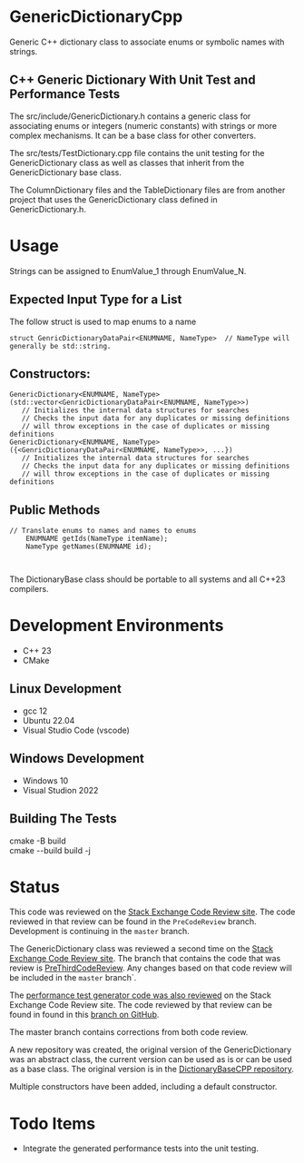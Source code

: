 # GenericDictionaryCpp
Generic C++ dictionary class to associate enums or symbolic names with strings.

## C++ Generic Dictionary With Unit Test and Performance Tests  

The src/include/GenericDictionary.h contains a generic class for associating enums or integers (numeric constants) 
with strings or more complex mechanisms. It can be a base class for other converters.

The src/tests/TestDictionary.cpp file contains the unit testing for the GenericDictionary 
class as well as classes that inherit from the GenericDictionary base class.

The ColumnDictionary files and the TableDictionary files are from 
another project that uses the GenericDictionary class defined in
GenericDictionary.h.

# Usage


Strings can be assigned to EnumValue_1 through EnumValue_N.

## Expected Input Type for a List  
The follow struct is used to map enums to a name  

```
struct GenricDictionaryDataPair<ENUMNAME, NameType>  // NameType will generally be std::string.   
```

## Constructors:  

```
GenericDictionary<ENUMNAME, NameType>(std::vector<GenricDictionaryDataPair<ENUMNAME, NameType>>)  
   // Initializes the internal data structures for searches  
   // Checks the input data for any duplicates or missing definitions
   // will throw exceptions in the case of duplicates or missing definitions  
GenericDictionary<ENUMNAME, NameType>({<GenricDictionaryDataPair<ENUMNAME, NameType>>, ...})  
   // Initializes the internal data structures for searches  
   // Checks the input data for any duplicates or missing definitions
   // will throw exceptions in the case of duplicates or missing definitions  
```
     
## Public Methods  

```
// Translate enums to names and names to enums
    ENUMNAME getIds(NameType itemName);
    NameType getNames(ENUMNAME id);
    
 
```

The DictionaryBase class should be portable to all systems and all C++23 compilers.

# Development Environments  
- C++ 23
- CMake
## Linux Development  
- gcc 12
- Ubuntu 22.04
- Visual Studio Code (vscode)
## Windows Development  
- Windows 10
- Visual Studion 2022

## Building The Tests  
cmake -B build  
cmake --build build -j  

# Status  
This code was reviewed on the [Stack Exchange Code Review site](https://codereview.stackexchange.com/questions/293782/generic-c-class-to-associate-enum-values-with-strings-for-translation). The code reviewed in that review can be found in the `PreCodeReview` branch. Development is continuing in the `master` branch.  

The GenericDictionary class was reviewed a second time on the [Stack Exchange Code Review site](https://codereview.stackexchange.com/questions/294285/second-try-at-c-20-generic-dictionary-for-enums-and-strings). The branch that contains the code that was review is [PreThirdCodeReview](https://github.com/pacmaninbw/GenericDictionaryCpp/tree/PreThirdCodeReview). Any changes based on that code review will be included in the `master` branch`.

The [performance test generator code was also reviewed](https://codereview.stackexchange.com/questions/293933/c20-performance-test-code-generator) on the Stack Exchange Code Review site. The code reviewed by that review can be found in found in this [branch on GitHub](https://github.com/pacmaninbw/DictionaryBaseCPP/tree/PerformanceTestGeneratorCodeReview).

The master branch contains corrections from both code review.

A new repository was created, the original version of the GenericDictionary was an abstract class, the current version can be used as is or can be used as a base class. The original version is in the [DictionaryBaseCPP repository](https://github.com/pacmaninbw/DictionaryBaseCPP).    

Multiple constructors have been added, including a default constructor.  
# Todo Items  
 - Integrate the generated performance tests into the unit testing.

